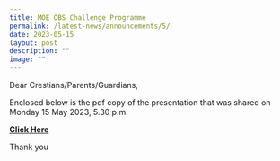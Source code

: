 ```yaml
---
title: MOE OBS Challenge Programme
permalink: /latest-news/announcements/5/
date: 2023-05-15
layout: post
description: ""
image: ""
---
```

Dear Crestians/Parents/Guardians,

Enclosed below is the pdf copy of the presentation that was shared on Monday 15 May 2023, 5.30 p.m.

[**Click Here**](/files/5d4n%202023%20moe-obs%20parent%20briefing%20slides%20(prcss).pdf)

Thank you
